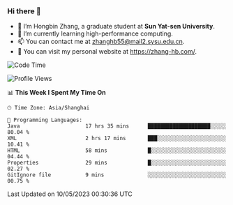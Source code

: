 ### Hi there 👋

- 🔭 I’m Hongbin Zhang, a graduate student at **Sun Yat-sen University**.
- 🌱 I’m currently learning high-performance computing.
- 📫 You can contact me at zhanghb55@mail2.sysu.edu.cn.
- 👀 You can visit my personal website at https://zhang-hb.com/.

<!--START_SECTION:waka-->
![Code Time](http://img.shields.io/badge/Code%20Time-198%20hrs%2012%20mins-blue)

![Profile Views](http://img.shields.io/badge/Profile%20Views-12-blue)

📊 **This Week I Spent My Time On** 

```text
🕑︎ Time Zone: Asia/Shanghai

💬 Programming Languages: 
Java                     17 hrs 35 mins      ████████████████████░░░░░   80.04 % 
XML                      2 hrs 17 mins       ███░░░░░░░░░░░░░░░░░░░░░░   10.41 % 
HTML                     58 mins             █░░░░░░░░░░░░░░░░░░░░░░░░   04.44 % 
Properties               29 mins             █░░░░░░░░░░░░░░░░░░░░░░░░   02.27 % 
GitIgnore file           9 mins              ░░░░░░░░░░░░░░░░░░░░░░░░░   00.75 % 
```


 Last Updated on 10/05/2023 00:30:36 UTC
<!--END_SECTION:waka-->